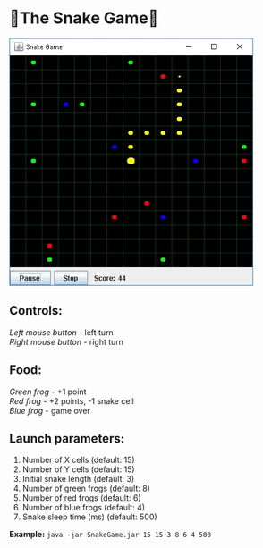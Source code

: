 # :snake:The Snake Game:frog:

![Gameplay screenshot](https://github.com/ncfed/SnakeGame/blob/master/Screenshot.jpg "Gameplay screenshot")

## Controls:
*Left mouse button* - left turn  
*Right mouse button* - right turn

## Food:
*Green frog* - +1 point  
*Red frog* - +2 points, -1 snake cell  
*Blue frog* - game over

## Launch parameters:
1. Number of X cells (default: 15)
2. Number of Y cells (default: 15)
3. Initial snake length (default: 3)
4. Number of green frogs (default: 8)
5. Number of red frogs (default: 6)
6. Number of blue frogs (default: 4)
7. Snake sleep time (ms) (default: 500)

**Example:**
`java -jar SnakeGame.jar 15 15 3 8 6 4 500`
